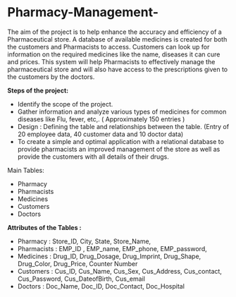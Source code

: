 # Pharmacy-Management-

The aim of the project is to help enhance the accuracy and efficiency of a Pharmaceutical store. A database of available medicines is created for both the customers and Pharmacists to access. Customers can look up for information on the required medicines like the name, diseases it can cure and prices. This system will help Pharmacists to effectively manage the pharmaceutical store and will also have access to the prescriptions given to the customers by the doctors.

**Steps of the project:**
- Identify the scope of the project.
- Gather information and analyze various types of medicines for common diseases like Flu, fever, etc,. ( Approximately 150 entries ) 
- Design : Defining the table and relationships between the table. (Entry of 20 employee data, 40 customer data and 10 doctor data)
- To create a simple and optimal application with a relational database to provide pharmacists an improved management of the store as well as provide the customers with all details of their drugs.

Main Tables: 
- Pharmacy 
- Pharmacists  
- Medicines
- Customers
- Doctors

**Attributes of the Tables :**
- Pharmacy : 
Store_ID, City, State, Store_Name, 
- Pharmacists : 
EMP_ID , EMP_name, EMP_phone, EMP_password,
- Medicines : 
Drug_ID, Drug_Dosage, Drug_Imprint, Drug_Shape, Drug_Color, Drug_Price, Counter Number
- Customers : 
Cus_ID, Cus_Name, Cus_Sex, Cus_Address, Cus_contact, Cus_Password, Cus_DateofBirth, Cus_email
- Doctors : 
Doc_Name, Doc_ID, Doc_Contact, Doc_Hospital
